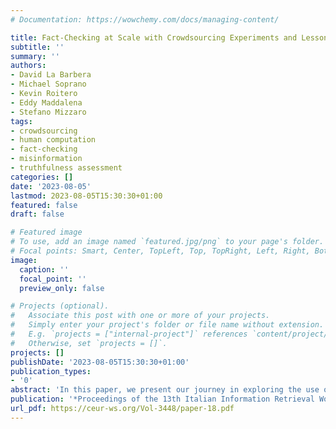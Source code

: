 ```yaml
---
# Documentation: https://wowchemy.com/docs/managing-content/

title: Fact-Checking at Scale with Crowdsourcing Experiments and Lessons Learned
subtitle: ''
summary: ''
authors:
- David La Barbera
- Michael Soprano
- Kevin Roitero
- Eddy Maddalena
- Stefano Mizzaro
tags:
- crowdsourcing
- human computation
- fact-checking
- misinformation
- truthfulness assessment
categories: []
date: '2023-08-05'
lastmod: 2023-08-05T15:30:30+01:00
featured: false
draft: false

# Featured image
# To use, add an image named `featured.jpg/png` to your page's folder.
# Focal points: Smart, Center, TopLeft, Top, TopRight, Left, Right, BottomLeft, Bottom, BottomRight.
image:
  caption: ''
  focal_point: ''
  preview_only: false

# Projects (optional).
#   Associate this post with one or more of your projects.
#   Simply enter your project's folder or file name without extension.
#   E.g. `projects = ["internal-project"]` references `content/project/deep-learning/index.md`.
#   Otherwise, set `projects = []`.
projects: []
publishDate: '2023-08-05T15:30:30+01:00'
publication_types:
- '0'
abstract: 'In this paper, we present our journey in exploring the use of crowdsourcing for fact-checking. We discuss our early experiments aimed towards the identification of the best possible setting for misinformation assessment using crowdsourcing. Our results indicate that the crowd can effectively address misinformation at scale, showing some degree of correlation with experts. We also highlight the influence of worker background on the quality of truthfulness assessments.'
publication: '*Proceedings of the 13th Italian Information Retrieval Workshop.*'
url_pdf: https://ceur-ws.org/Vol-3448/paper-18.pdf
---
```

